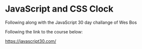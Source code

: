 # JavaScript and CSS Clock

Following along with the JavaScript 30 day challange of Wes Bos

Following the link to the course below:

https://javascript30.com/
